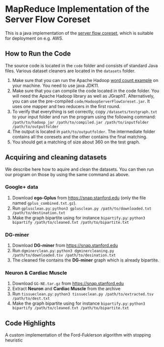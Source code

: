 # MapReduce Implementation of the Server Flow Coreset

This is a java implementation of the [server flow coreset](https://arxiv.org/abs/2011.06481), which is suitable for deployment on e.g. AWS.

## How to Run the Code

The source code is located in the ```code``` folder and consists of standard Java files. Various dataset cleaners are located in the ```datasets``` folder. 

1. Make sure that you can run the Apache Hadoop [word count example](https://hadoop.apache.org/docs/current/hadoop-mapreduce-client/hadoop-mapreduce-client-core/MapReduceTutorial.html#Example:_WordCount_v1.0) on your machine. You need to use java JDK11. 
2. Make sure that you can compile the code located in  the code folder. You will need the Apache Hadoop library as well as JGraphT. Alternatively, you can use the pre-compiled ```code/HadoopServerFlowCoreset.jar```. It uses one mapper and two reducers in the first round.
3. To verify that everything is set correctly, copy ```/datasets/testgraph.txt``` 
to your input folder and run the program using the following command:
```/path/to/hadoop jar /path/to/compiled.jar /path/to/inputfolder /path/to/outputfolder```
4. The output is located in ```path/to/outputfolder```. The intermediate folder contains all the coresets and the other contains the final matching.
5. You should get a matching of size about 360 on the test graph.

## Acquiring and cleaning datasets

We describe here how to aquire and clean the datasets. You can then run our program on those by using the same command as above.

### Google+ data
1. Download **ego-Gplus** from https://snap.stanford.edu (only the file named ```gplus_combined.txt.gz```).
2. Run ```gplusclean.py```:
```python3 gplusclean.py /path/to/downloaded.txt /path/to/destination.txt```
3. Make the graph bipartite using for instance ```bipartify.py```:
```python3 bipartify /path/to/cleaned.txt /path/to/bipartite.txt```

### DG-miner
1. Download **DG-miner** from https://snap.stanford.edu
2. Run ```dgminerclean.py```:
```python3 dgminercleaning.py /path/to/downloaded.tsv /path/to/desination.txt```
3. The cleaned file contains the **DG-miner** graph which is already bipartite.

### Neuron & Cardiac Muscle
1. Download ```GG-NE.tar.gz``` from https://snap.stanford.edu
2. Extract **Neuron** and **Cardiac Muscle** from the archive
3. Run ```tissueclean.py```:
```python3 tissueclean.py /path/to/extracted.tsv /path/to/dest.txt```
4. Make the graph bipartite using for instance ```bipartify.py```:
```python3 bipartify /path/to/cleaned.txt /path/to/bipartite.txt```

## Code Highlights

A custom implementation of the Ford-Fuklerson algorithm with stopping heuristic
